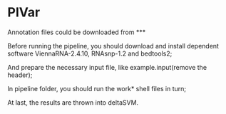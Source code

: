 # PIVar
Annotation files could be downloaded from ***

Before running the pipeline, you should download and install dependent software ViennaRNA-2.4.10, RNAsnp-1.2 and bedtools2;

And prepare the necessary input file, like example.input(remove the header);

In pipeline folder, you should run the work* shell files in turn;

At last, the results are thrown into deltaSVM.

